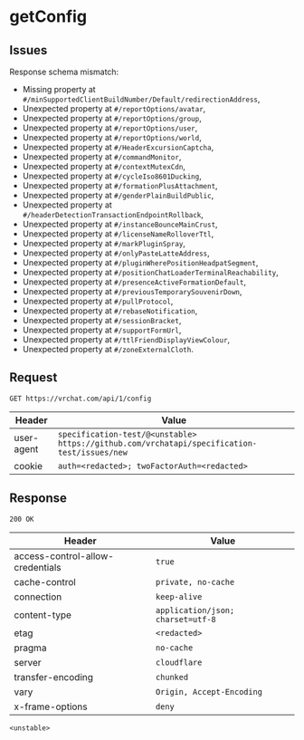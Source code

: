 # getConfig

## Issues
Response schema mismatch:
* Missing property at ``#/minSupportedClientBuildNumber/Default/redirectionAddress``,
* Unexpected property at ``#/reportOptions/avatar``,
* Unexpected property at ``#/reportOptions/group``,
* Unexpected property at ``#/reportOptions/user``,
* Unexpected property at ``#/reportOptions/world``,
* Unexpected property at ``#/HeaderExcursionCaptcha``,
* Unexpected property at ``#/commandMonitor``,
* Unexpected property at ``#/contextMutexCdn``,
* Unexpected property at ``#/cycleIso8601Ducking``,
* Unexpected property at ``#/formationPlusAttachment``,
* Unexpected property at ``#/genderPlainBuildPublic``,
* Unexpected property at ``#/headerDetectionTransactionEndpointRollback``,
* Unexpected property at ``#/instanceBounceMainCrust``,
* Unexpected property at ``#/licenseNameRolloverTtl``,
* Unexpected property at ``#/markPluginSpray``,
* Unexpected property at ``#/onlyPasteLatteAddress``,
* Unexpected property at ``#/pluginWherePositionHeadpatSegment``,
* Unexpected property at ``#/positionChatLoaderTerminalReachability``,
* Unexpected property at ``#/presenceActiveFormationDefault``,
* Unexpected property at ``#/previousTemporarySouvenirDown``,
* Unexpected property at ``#/pullProtocol``,
* Unexpected property at ``#/rebaseNotification``,
* Unexpected property at ``#/sessionBracket``,
* Unexpected property at ``#/supportFormUrl``,
* Unexpected property at ``#/ttlFriendDisplayViewColour``,
* Unexpected property at ``#/zoneExternalCloth``.
## Request
`GET https://vrchat.com/api/1/config`

| Header | Value |
| ------ | ----- |
| user-agent | `specification-test/@<unstable> https://github.com/vrchatapi/specification-test/issues/new` |
| cookie | `auth=<redacted>; twoFactorAuth=<redacted>` |


## Response
`200 OK`

| Header | Value |
| ------ | ----- |
| access-control-allow-credentials | `true` |
| cache-control | `private, no-cache` |
| connection | `keep-alive` |
| content-type | `application/json; charset=utf-8` |
| etag | `<redacted>` |
| pragma | `no-cache` |
| server | `cloudflare` |
| transfer-encoding | `chunked` |
| vary | `Origin, Accept-Encoding` |
| x-frame-options | `deny` |

```jsonc
<unstable>
```
